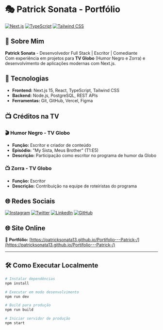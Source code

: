# 🎭 Patrick Sonata - Portfólio

[![Next.js](https://img.shields.io/badge/Next.js-15.5.2-black?style=for-the-badge&logo=next.js)](https://nextjs.org/)
[![TypeScript](https://img.shields.io/badge/TypeScript-5.0-blue?style=for-the-badge&logo=typescript)](https://www.typescriptlang.org/)
[![Tailwind CSS](https://img.shields.io/badge/Tailwind-CSS-38B2AC?style=for-the-badge&logo=tailwind-css)](https://tailwindcss.com/)

## 👋 Sobre Mim

**Patrick Sonata** - Desenvolvedor Full Stack | Escritor | Comediante  
Com experiência em projetos para **TV Globo** (Humor Negro e Zorra) e desenvolvimento de aplicações modernas com Next.js.

## 🚀 Tecnologias

- **Frontend:** Next.js 15, React, TypeScript, Tailwind CSS
- **Backend:** Node.js, PostgreSQL, REST APIs
- **Ferramentas:** Git, GitHub, Vercel, Figma

## 📺 Créditos na TV

### 🎬 Humor Negro - TV Globo
- **Função:** Escritor e criador de conteúdo
- **Episódio:** "My Sista, Meus Brother" (T1:E5)
- **Descrição:** Participação como escritor no programa de humor da Globo

### 📺 Zorra - TV Globo  
- **Função:** Escritor
- **Descrição:** Contribuição na equipe de roteiristas do programa

## 🌐 Redes Sociais

[![Instagram](https://img.shields.io/badge/Instagram-@PatrickSonata-E4405F?style=for-the-badge&logo=instagram&logoColor=white)](https://instagram.com/PatrickSonata)
[![Twitter](https://img.shields.io/badge/Twitter-@PatrickSonata-1DA1F2?style=for-the-badge&logo=twitter&logoColor=white)](https://twitter.com/PatrickSonata)
[![LinkedIn](https://img.shields.io/badge/LinkedIn-Patrick%20Sonata-0077B5?style=for-the-badge&logo=linkedin&logoColor=white)](https://linkedin.com/in/PatrickSonata)
[![GitHub](https://img.shields.io/badge/GitHub-@patricksonata13-181717?style=for-the-badge&logo=github&logoColor=white)](https://github.com/patricksonata13)

## 🌐 Site Online

🔗 **Portfólio:** [https://patricksonata13.github.io/Portifolio---Patrick-/](https://patricksonata13.github.io/Portifolio---Patrick-/)

---

## 🛠️ Como Executar Localmente

```bash
# Instalar dependências
npm install

# Executar em modo desenvolvimento
npm run dev

# Build para produção
npm run build

# Iniciar servidor de produção
npm start
